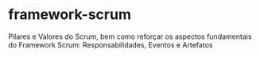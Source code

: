 # framework-scrum
Pilares e Valores do Scrum, bem como reforçar os aspectos fundamentais do Framework Scrum: Responsabilidades, Eventos e Artefatos
